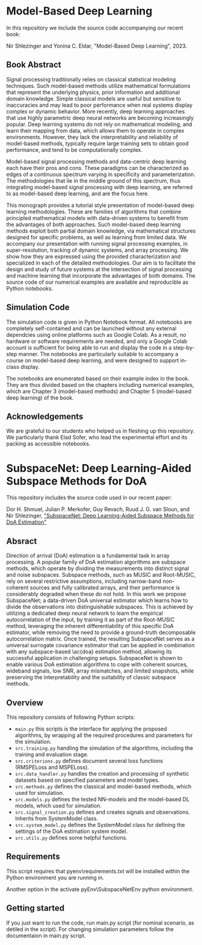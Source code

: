 # Model-Based Deep Learning
In this repository we include the source code accompanying our recent book:

Nir Shlezinger and Yonina C. Eldar, "Model-Based Deep Learning", 2023.

## Book Abstract
Signal processing traditionally relies on classical statistical modeling techniques. Such model-based methods utilize mathematical formulations that represent the underlying physics, prior information and additional domain knowledge. Simple classical models are useful but sensitive to inaccuracies and may lead to poor performance when real systems display complex or dynamic behavior. 
More recently, deep learning approaches that use highly  parametric deep neural networks are becoming increasingly popular. Deep learning systems do not rely on mathematical modeling, and learn their mapping from data, which allows them to operate in complex environments. However, they lack the interpretability and reliability of model-based methods, typically require large training sets to obtain good performance,  and tend to be computationally complex.
 
Model-based signal processing methods and data-centric deep learning each have their pros and cons. These  paradigms can be characterized  as edges of a continuous spectrum varying in specificity and parameterization. The methodologies that lie in the middle ground of this spectrum, thus integrating model-based signal processing with deep learning, are referred to as model-based deep learning, and are the focus  here. 
  
This monograph provides a tutorial style presentation of model-based deep learning methodologies. These are families of algorithms  that combine principled mathematical models with data-driven systems to benefit from the advantages of both approaches. Such model-based deep learning methods exploit both partial domain knowledge, via mathematical structures designed for specific problems, as well as learning from limited data.  We accompany our presentation with  running signal processing examples, in super-resolution, tracking of dynamic systems, and array processing. We show how they are expressed using the provided characterization and specialized in each of the detailed methodologies.  Our aim is to facilitate the design and study of future systems at the intersection of signal processing and machine learning that incorporate the advantages of both domains. The source code of our numerical examples are available and reproducible as Python notebooks.

## Simulation Code
The simulation code is given in Python Notebook format. All notebooks are completely self-contained and can be launched without any external dependcies using online platforms such as Google Colab. As a result, no hardware or software requirements are needed, and only a Google Colab account is sufficient for being able to run and display the code in a step-by-step manner. The notebooks are particularly suitable to accompany a course on model-based deep learning, and were designed to support in-class display.

The notebooks are enumerated based on their example index in the book. They are thus divided based on the chapters including numerical examples, which are Chapter 3 (model-based methods) and Chapter 5 (model-based deep learning) of the book.

## Acknowledgements
We are grateful to our students who helped us in fleshing up this repository. We particularly thank Elad Sofer, who lead the experimental effort and its packing as accessible notebooks.


# SubspaceNet: Deep Learning-Aided Subspace Methods for DoA
This repository includes the source code used in our recent paper:

Dor H. Shmuel, Julian P. Merkofer, Guy Revach, Ruud J. G. van Sloun, and Nir Shlezinger,
["SubspaceNet: Deep Learning-Aided Subspace Methods for DoA Estimation"](https://arxiv.org/abs/2306.02271)

## Absract
Direction of arrival (DoA) estimation is a fundamental task in array processing. A popular family of DoA estimation algorithms are subspace methods, which operate by dividing the measurements into distinct signal and noise subspaces. Subspace methods, such as MUSIC and Root-MUSIC, rely on several restrictive assumptions, including narrow-band non-coherent sources and fully calibrated arrays, and their performance is considerably degraded when these do not hold.
In this work we propose SubspaceNet; a data-driven DoA universal estimator which learns how to divide the observations into distinguishable subspaces. This is achieved by utilizing a dedicated deep neural network to learn the empirical autocorrelation of the input, by training it as part of the Root-MUSIC method, leveraging the inherent differentiability of this specific DoA estimator, while removing the need to provide a ground-truth decomposable autocorrelation matrix. Once trained, the resulting SubspaceNet serves as a universal surrogate covariance estimator that can be applied in combination with any subspace-based \ac{doa} estimation method, allowing its successful application in challenging setups. SubspaceNet is shown to enable various DoA estimation algorithms to cope with coherent sources, wideband signals, low SNR, array mismatches, and limited snapshots, while preserving the interpretability and the suitability of classic subspace methods. 

## Overview
This repository consists of following Python scripts:
* `main.py` this scripts is the interface for applying the proposed algorithms, by wrapping all the required procedures and parameters for the simulation.
* `src.training.py` handling the simulation of the algorithms, including the training and evaluation stage.
* `src.criterions.py` defines document several loss functions (RMSPELoss and MSPELoss).
* `src.data_handler.py` handles the creation and processing of synthetic datasets based on specified parameters and model types.
* `src.methods.py` defines the classical and model-based methods, which used for simulation.
* `src.models.py` defines the tested NN-models and the model-based DL models, which used for simulation.
* `src.signal_creation.py` defines and creates signals and observations. Inherits from SystemModel class.
* `src.system_model.py` defines the SystemModel class for defining the settings of the DoA estimation system model.
* `src.utils.py` defines some helpful functions.

## Requirements
This script requires that pyenv\requirements.txt will be installed within the Python environment you are running in.

Another option in the activate pyEnv\SubspaceNetEnv python environment.

## Getting started
If you just want to run the code, run main.py script (for nominal scenario, as detiled in the script).
For changing simulation parameters follow the documentaion in main.py script.
